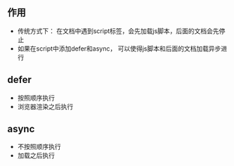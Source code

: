 ## 作用
- 传统方式下： 在文档中遇到script标签，会先加载js脚本，后面的文档会先停止
- 如果在script中添加defer和async， 可以使得js脚本和后面的文档加载异步进行

## defer
- 按照顺序执行
- 浏览器渲染之后执行

## async
- 不按照顺序执行
- 加载之后执行